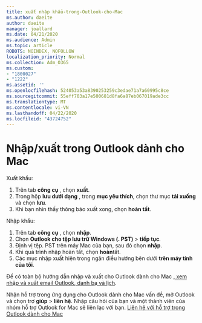 ```yaml
---
title: xuất nhập khẩu-trong-Outlook-cho-Mac
ms.author: daeite
author: daeite
manager: joallard
ms.date: 04/21/2020
ms.audience: Admin
ms.topic: article
ROBOTS: NOINDEX, NOFOLLOW
localization_priority: Normal
ms.collection: Adm_O365
ms.custom:
- "1800027"
- "1222"
ms.assetid: ''
ms.openlocfilehash: 524053a53a8390253259c3edae71a7a60995c8ce
ms.sourcegitcommit: 55eff703a17e500681d8fa6a87eb067019ade3cc
ms.translationtype: MT
ms.contentlocale: vi-VN
ms.lasthandoff: 04/22/2020
ms.locfileid: "43724752"
---
```

# <a name="importexport-in-outlook-for-mac"></a>Nhập/xuất trong Outlook dành cho Mac 

Xuất khẩu:
1. Trên tab **công cụ** , chọn **xuất**.
2. Trong hộp **lưu dưới dạng** , trong **mục yêu thích**, chọn thư mục **tải xuống** và chọn **lưu**.
3. Khi bạn nhìn thấy thông báo xuất xong, chọn **hoàn tất**.

Nhập khẩu:
1. Trên tab **công cụ** , chọn **nhập**.
2. Chọn **Outlook cho tệp lưu trữ Windows (. PST)** > **tiếp tục**.
3. Định vị tệp. PST trên máy Mac của bạn, sau đó chọn **nhập**.
4. Khi quá trình nhập hoàn tất, chọn **hoàn**tất.
5. Các mục nhập xuất hiện trong ngăn điều hướng bên dưới **trên máy tính của tôi**.

Để có toàn bộ hướng dẫn nhập và xuất cho Outlook dành cho Mac [, xem nhập và xuất email Outlook, danh bạ và lịch](https://support.office.com/article/92577192-3881-4502-b79d-c3bbada6c8ef#ID0EAACAAA=Mac). 

Nhận hỗ trợ trong ứng dụng cho Outlook dành cho Mac vấn đề, mở Outlook và chọn trợ **giúp** > **liên hệ**. Nhập câu hỏi của bạn và một thành viên của nhóm hỗ trợ Outlook for Mac sẽ liên lạc với bạn. [Liên hệ với hỗ trợ trong Outlook dành cho Mac](https://go.microsoft.com/fwlink/?linkid=2002400&clcid=0x409)